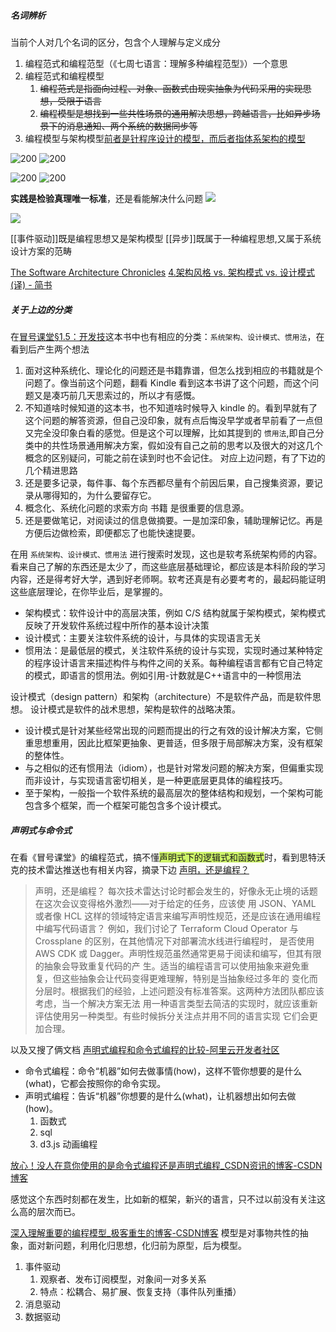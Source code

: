 ##### 名词辨析
当前个人对几个名词的区分，包含个人理解与定义成分
1. 编程范式和编程范型（《七周七语言：理解多种编程范型》）一个意思
2. 编程范式和编程模型
	1. ~~编程范式是指面向过程、对象、函数式由现实抽象为代码采用的实现思想，受限于语言~~
	2. ~~编程模型是想找到一些共性场景的通用解决思想，跨越语言，比如异步场景下的消息通知、两个系统的数据同步等~~
4. 编程模型与架构模型[前者是针程序设计的模型，而后者指体系架构的模型](https://www.cnblogs.com/xsmm/archive/2012/01/20/software_dev_model.html)

![200](Pasted%20image%2020230421110022.png) ![200](Pasted%20image%2020230421110111.png)


![200](Pasted%20image%2020230421111627.png) ![200](Pasted%20image%2020230421111644.png)

**实践是检验真理唯一标准**，还是看能解决什么问题
![](Pasted%20image%2020230421114114.png)

![](Pasted%20image%2020230421142911.png)


[[事件驱动]]既是编程思想又是架构模型
[[异步]]既属于一种编程思想,又属于系统设计方案的范畴

[The Software Architecture Chronicles](https://herbertograca.com/2017/07/03/the-software-architecture-chronicles/)
[4.架构风格 vs. 架构模式 vs. 设计模式(译) - 简书](https://www.jianshu.com/p/d8dce27f279f)
##### 关于上边的分类
在[冒号课堂§1.5：开发技](https://www.cnblogs.com/xyz98/archive/2009/03/19/1416215.html)这本书中也有相应的分类：`系统架构、设计模式、惯用法`，在看到后产生两个想法
1. 面对这种系统化、理论化的问题还是书籍靠谱，但怎么找到相应的书籍就是个问题了。像当前这个问题，翻看 Kindle 看到这本书讲了这个问题，而这个问题又是凑巧前几天思索过的，所以才有感慨。
2. 不知道啥时候知道的这本书，也不知道啥时候导入 kindle 的。看到早就有了这个问题的解答资源，但自己没印象，就有点后悔没早学或者早前看了一点但又完全没印象白看的感觉。但是这个可以理解，比如其提到的 `惯用法`,即自己分类中的共性场景通用解决方案，假如没有自己之前的思考以及很大的对这几个概念的区别疑问，可能之前在读到时也不会记住。
对应上边问题，有了下边的几个精进思路
1. 还是要多记录，每件事、每个东西都尽量有个前因后果，自己搜集资源，要记录从哪得知的，为什么要留存它。
2. 概念化、系统化问题的求索方向 书籍 是很重要的信息源。
3. 还是要做笔记，对阅读过的信息做摘要。一是加深印象，辅助理解记忆。再是方便后边做检索，即便都忘了也能快速提要。

在用 `系统架构、设计模式、惯用法` 进行搜索时发现，这也是软考系统架构师的内容。看来自己了解的东西还是太少了，而这些底层基础理论，都应该是本科阶段的学习内容，还是得考好大学，遇到好老师啊。软考还真是有必要考考的，最起码能证明这些底层理论，在你毕业后，是掌握的。

- 架构模式：软件设计中的高层决策，例如 C/S 结构就属于架构模式，架构模式反映了开发软件系统过程中所作的基本设计决策
- 设计模式：主要关注软件系统的设计，与具体的实现语言无关
- 惯用法：是最低层的模式，关注软件系统的设计与实现，实现时通过某种特定的程序设计语言来描述构件与构件之间的关系。每种编程语言都有它自己特定的模式，即语言的惯用法。例如引用-计数就是C++语言中的一种惯用法

设计模式（design pattern）和架构（architecture）不是软件产品，而是软件思想。
设计模式是软件的战术思想，架构是软件的战略决策。
+ 设计模式是针对某些经常出现的问题而提出的行之有效的设计解决方案，它侧重思想重用，因此比框架更抽象、更普适，但多限于局部解决方案，没有框架的整体性。
+ 与之相似的还有惯用法（idiom），也是针对常发问题的解决方案，但偏重实现而非设计，与实现语言密切相关，是一种更底层更具体的编程技巧。
+ 至于架构，一般指一个软件系统的最高层次的整体结构和规划，一个架构可能包含多个框架，而一个框架可能包含多个设计模式。


##### 声明式与命令式
在看《冒号课堂》的编程范式，搞不懂<span style="background:#CDF469">声明式下的逻辑式和函数式</span>时，看到思特沃克的技术雷达推送也有相关内容，摘录下边
[声明，还是编程？](https://www.thoughtworks.com/content/dam/thoughtworks/documents/radar/2023/04/tr_technology_radar_vol_28_cn.pdf)
>声明，还是编程？ 每次技术雷达讨论时都会发生的，好像永无止境的话题在这次会议变得格外激烈——对于给定的任务，应该使 用 JSON、YAML 或者像 HCL 这样的领域特定语言来编写声明性规范，还是应该在通用编程中编写代码语言？ 例如，我们讨论了 Terraform Cloud Operator 与 Crossplane 的区别，在其他情况下对部署流水线进行编程时， 是否使用 AWS CDK 或 Dagger。声明性规范虽然通常更易于阅读和编写，但其有限的抽象会导致重复代码的产 生。适当的编程语言可以使用抽象来避免重复，但这些抽象会让代码变得更难理解，特别是当抽象经过多年的 变化而分层时。根据我们的经验，上述问题没有标准答案。这两种方法团队都应该考虑，当一个解决方案无法 用一种语言类型去简洁的实现时，就应该重新评估使用另一种类型。有些时候拆分关注点并用不同的语言实现 它们会更加合理。

以及又搜了俩文档
[声明式编程和命令式编程的比较-阿里云开发者社区](https://developer.aliyun.com/article/342208)
-   命令式编程：命令“机器”如何去做事情(how)，这样不管你想要的是什么(what)，它都会按照你的命令实现。
-   声明式编程：告诉“机器”你想要的是什么(what)，让机器想出如何去做(how)。
	1. 函数式
	2. sql
	3. d3.js 动画编程

[放心！没人在意你使用的是命令式编程还是声明式编程\_CSDN资讯的博客-CSDN博客](https://blog.csdn.net/csdnnews/article/details/104788065)

感觉这个东西时刻都在发生，比如新的框架，新兴的语言，只不过以前没有关注这么高的层次而已。





[深入理解重要的编程模型\_极客重生的博客-CSDN博客](https://blog.csdn.net/lianhunqianr1/article/details/120663093)
模型是对事物共性的抽象，面对新问题，利用化归思想，化归前为原型，后为模型。
1. 事件驱动
	1. 观察者、发布订阅模型，对象间一对多关系
	2. 特点：松耦合、易扩展、恢复支持（事件队列重播）
2. 消息驱动
3. 数据驱动

